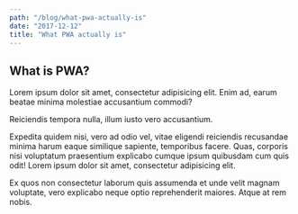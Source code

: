 ```yaml
---
path: "/blog/what-pwa-actually-is"
date: "2017-12-12"
title: "What PWA actually is"
---
```


## What is PWA?

Lorem ipsum dolor sit amet, consectetur adipisicing elit. Enim ad, earum beatae minima molestiae accusantium commodi?

Reiciendis tempora nulla, illum iusto vero accusantium. 

Expedita quidem nisi, vero ad odio vel, vitae eligendi reiciendis recusandae minima harum eaque similique sapiente, temporibus facere. Quas, corporis nisi voluptatum praesentium explicabo cumque ipsum quibusdam cum quis odit!
Lorem ipsum dolor sit amet, consectetur adipisicing elit.

Ex quos non consectetur laborum quis assumenda et unde velit magnam voluptate, vero explicabo neque optio reprehenderit maiores. Atque at rem nobis.
